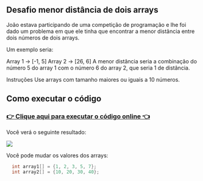 ## Desafio menor distância de dois arrays
João estava participando de uma competição de programação e lhe foi dado um problema em que ele tinha que encontrar a menor distância entre dois números de dois arrays.

Um exemplo seria:

Array 1 -> [-1, 5]
Array 2 -> [26, 6]
A menor distância seria a combinação do número 5 do array 1 com o número 6 do array 2, que seria 1 de distância.

Instruções
Use arrays com tamanho maiores ou iguais a 10 números.


## Como executar o código

### [👉 Clique aqui para executar o código online 👈](https://www.mycompiler.io/view/7HdvSqupDsb)

Você verá o seguinte resultado:

![](https://imgur.com/7m2Z9q8.png)


Você pode mudar os valores dos arrays:
```c++
  int array1[] = {1, 2, 3, 5, 7};
  int array2[] = {10, 20, 30, 40};
```





 